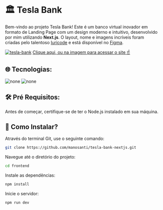 # 🏛️ Tesla Bank

Bem-vindo ao projeto Tesla Bank! Este é um banco virtual inovador em formato de Landing Page com um design moderno e intuitivo, desenvolvido por mim utilizando <strong>Next.js</strong>. O layout, nome e imagens incríveis foram criadas pelo talentoso <a href="https://github.com/iuricode">Iuricode</a> e está disponível no <a href="https://www.figma.com/file/Yb9IBH56g7T1hdIyZ3BMNO/Desafios---Codelândia?type=design&node-id=191725-3600&mode=design">Figma</a>.

<a href="https://tesla-finance-bank.vercel.app" target="_blank">![tesla-bank](https://github.com/manosanti/tesla-bank-nextjs/assets/100389856/8378f9ff-d782-44c2-be72-c362c5575fb5)</a>
<a href="https://tesla-finance-bank.vercel.app" target="_blank">Clique aqui, ou na imagem para acessar o site ☝️</a>
## 🌐 Tecnologias:
<div class="d-flex">
<img src="https://camo.githubusercontent.com/2abe53f4176fd7b9639f1c316e77574575c1c99c660e03fefa08299045988ba5/68747470733a2f2f696d672e736869656c64732e696f2f62616467652f4e6578742d626c61636b3f7374796c653d666f722d7468652d6261646765266c6f676f3d6e6578742e6a73266c6f676f436f6c6f723d7768697465" alt="none" />
 <img src="https://camo.githubusercontent.com/bdb7731529e6563b08b823d27f981683f89fd666d434f6592cb901ba763277f3/68747470733a2f2f696d672e736869656c64732e696f2f62616467652f6669676d612d2532334632344531452e7376673f7374796c653d666f722d7468652d6261646765266c6f676f3d6669676d61266c6f676f436f6c6f723d7768697465" alt="none" />
</div>

## 🛠️ Pré Requisitos:

Antes de começar, certifique-se de ter o Node.js instalado em sua máquina.

## 💾 Como Instalar?

Através do terminal Git, use o seguinte comando:
```bash
git clone https://github.com/manosanti/tesla-bank-nextjs.git
```

Navegue até o diretório do projeto:
```bash
cd frontend
```

Instale as dependências:
```bash
npm install
```

Inicie o servidor:
```bash
npm run dev
```
